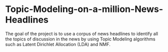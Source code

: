 # Topic-Modeling-on-a-million-News-Headlines
The goal of the project is to use a corpus of news headlines to identify all the topics of discussion in the news by using Topic Modeling algorithms such as Latent Dirichlet Allocation (LDA) and NMF.
